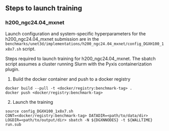 ## Steps to launch training

### h200_ngc24.04_mxnet

Launch configuration and system-specific hyperparameters for the
h200_ngc24.04_mxnet submission are in the
`benchmarks/unet3d/implementations/h200_ngc24.04_mxnet/config_DGXH100_1x8x7.sh` script.

Steps required to launch training for h200_ngc24.04_mxnet.  The sbatch
script assumes a cluster running Slurm with the Pyxis containerization plugin.

1. Build the docker container and push to a docker registry

```
docker build --pull -t <docker/registry:benchmark-tag> .
docker push <docker/registry:benchmark-tag>
```

2. Launch the training
```
source config_DGXH100_1x8x7.sh
CONT=<docker/registry:benchmark-tag> DATADIR=<path/to/data/dir> LOGDIR=<path/to/output/dir> sbatch -N ${DGXNNODES} -t ${WALLTIME} run.sub
```
